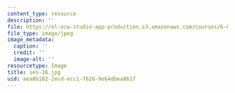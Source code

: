 ```yaml
---
content_type: resource
description: ''
file: https://ol-ocw-studio-app-production.s3.amazonaws.com/courses/6-00sc-introduction-to-computer-science-and-programming-spring-2011/aea8b1822ecdecc1762d9e64dbea8617_ses-16.jpg
file_type: image/jpeg
image_metadata:
  caption: ''
  credit: ''
  image-alt: ''
resourcetype: Image
title: ses-16.jpg
uid: aea8b182-2ecd-ecc1-762d-9e64dbea8617
---
```

